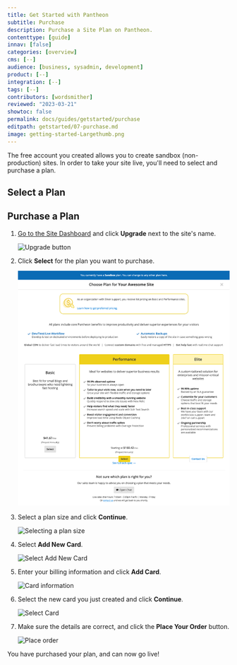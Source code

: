 ```yaml
---
title: Get Started with Pantheon
subtitle: Purchase
description: Purchase a Site Plan on Pantheon.
contenttype: [guide]
innav: [false]
categories: [overview]
cms: [--]
audience: [business, sysadmin, development]
product: [--]
integration: [--]
tags: [--]
contributors: [wordsmither]
reviewed: "2023-03-21"
showtoc: false
permalink: docs/guides/getstarted/purchase
editpath: getstarted/07-purchase.md
image: getting-started-Largethumb.png
---
```


The free account you created allows you to create sandbox (non-production) sites.  In order to take your site live, you'll need to select and purchase a plan.

## Select a Plan

<Partial file="plans.md" />

## Purchase a Plan

1. [Go to the Site Dashboard](/guides/account-mgmt/workspace-sites-teams/sites#site-dashboard) and click **Upgrade** next to the site's name.

   ![Upgrade button](../../../images/purchase-upgrade-plan-button.png)

1. Click **Select** for the plan you want to purchase.

   ![Plans](../../../images/dashboard/select-plan.png)

1. Select a plan size and click **Continue**.

   ![Selecting a plan size](../../../images/purchase-plan-size.png)

1. Select **Add New Card**.

   ![Select Add New Card](../../../images/purchase-add-card-button.png)

1. Enter your billing information and click **Add Card**.

   ![Card information](../../../images/purchase-add-card-info.png)

1. Select the new card you just created and click **Continue**.

   ![Select Card](../../../images/purchase-select-card.png)

1. Make sure the details are correct, and click the **Place Your Order** button.

   ![Place order](../../../images/purchase-place-order.png)

You have purchased your plan, and can now go live!